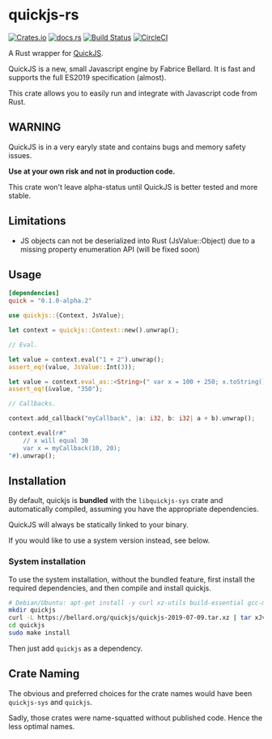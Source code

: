 # quickjs-rs

[![Crates.io](https://img.shields.io/crates/v/quick.svg?maxAge=3600)](https://crates.io/crates/quick)
[![docs.rs](https://docs.rs/quick/badge.svg)](https://docs.rs/crates/quick)
[![Build Status](https://dev.azure.com/the-duke/quickjs-rs/_apis/build/status/theduke.quickjs-rs?branchName=master)](https://dev.azure.com/the-duke/quickjs-rs/_build/latest?definitionId=2&branchName=master)
[![CircleCI](https://circleci.com/gh/theduke/quickjs-rs.svg?style=svg)](https://circleci.com/gh/theduke/quickjs-rs)

A Rust wrapper for [QuickJS](https://bellard.org/quickjs/). 

QuickJS is a new, small Javascript engine by Fabrice Bellard. 
It is fast and supports the full ES2019 specification (almost).

This crate allows you to easily run and integrate with Javascript code from Rust.

## WARNING

QuickJS is in a very earyly state and contains bugs and memory safety issues.

**Use at your own risk and not in production code.**

This crate won't leave alpha-status until QuickJS is better tested and more
stable.

## Limitations

* JS objects can not be deserialized into Rust (JsValue::Object) due to a missing property enumeration API
    (will be fixed soon)

## Usage

```toml
[dependencies]
quick = "0.1.0-alpha.2"
```

```rust
use quickjs::{Context, JsValue};

let context = quickjs::Context::new().unwrap();

// Eval.

let value = context.eval("1 + 2").unwrap();
assert_eq!(value, JsValue::Int(3));

let value = context.eval_as::<String>(" var x = 100 + 250; x.toString() ").unwrap();
assert_eq!(&value, "350");

// Callbacks.

context.add_callback("myCallback", |a: i32, b: i32| a + b).unwrap();

context.eval(r#"
    // x will equal 30
    var x = myCallback(10, 20);
"#).unwrap();
```

## Installation

By default, quickjs is **bundled** with the `libquickjs-sys` crate and
automatically compiled, assuming you have the appropriate dependencies.

QuickJS will always be statically linked to your binary.

If you would like to use a system version instead, see below.

### System installation

To use the system installation, without the bundled feature, first install the required 
dependencies, and then compile and install quickjs.

```bash
# Debian/Ubuntu: apt-get install -y curl xz-utils build-essential gcc-multilib libclang-dev clang
mkdir quickjs 
curl -L https://bellard.org/quickjs/quickjs-2019-07-09.tar.xz | tar xJv -C quickjs --strip-components 1
cd quickjs
sudo make install
```

Then just add `quickjs` as a dependency.

## Crate Naming

The obvious and preferred choices for the crate names would have been 
`quickjs-sys` and `quickjs`.

Sadly, those crates were name-squatted without published code. 
Hence the less optimal names.
